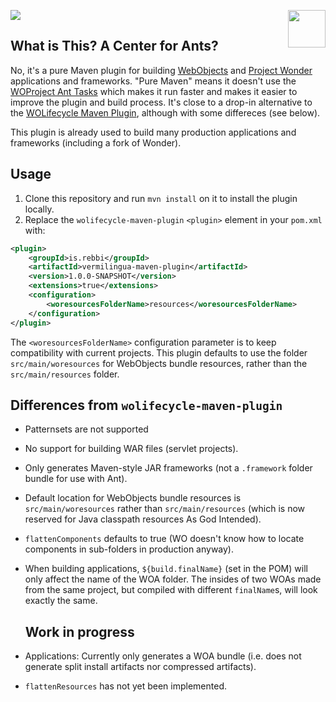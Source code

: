 ![](https://github.com/undur/vermilingua-maven-plugin/workflows/build/badge.svg)
<img align="right" src="https://www.hugi.io/github/img/antkiller2.png" width="60">

## What is This? A Center for Ants? 

No, it's a pure Maven plugin for building
[WebObjects](https://en.wikipedia.org/wiki/WebObjects) and [Project
Wonder](https://github.com/wocommunity/wonder) applications and
frameworks.  "Pure Maven" means it doesn't use the [WOProject
Ant Tasks](https://wiki.wocommunity.org/display/WOL/WOProject-Ant)
which makes it run faster and makes it easier to improve the plugin and
build process.  It's close to a drop-in alternative to the [WOLifecycle Maven
Plugin](https://github.com/wocommunity/wolifecycle-maven-plugin),
although with some differeces (see below).

This plugin is already used to build many production applications and
frameworks (including a fork of Wonder).

## Usage

1. Clone this repository and run `mvn install` on it to install the
   plugin locally.
2. Replace the `wolifecycle-maven-plugin` `<plugin>` element in your
   `pom.xml` with:

```xml
<plugin>
	<groupId>is.rebbi</groupId>
	<artifactId>vermilingua-maven-plugin</artifactId>
	<version>1.0.0-SNAPSHOT</version>
	<extensions>true</extensions>
	<configuration>
		<woresourcesFolderName>resources</woresourcesFolderName>
	</configuration>
</plugin>
```

The `<woresourcesFolderName>` configuration parameter is to keep
compatibility with current projects. This plugin defaults to use the
folder `src/main/woresources` for WebObjects bundle resources, rather
than the `src/main/resources` folder.

## Differences from `wolifecycle-maven-plugin`


* Patternsets are not supported
* No support for building WAR files (servlet projects).
* Only generates Maven-style JAR frameworks (not a `.framework` folder
  bundle for use with Ant).
* Default location for WebObjects bundle resources is
  `src/main/woresources` rather than `src/main/resources` (which is
  now reserved for Java classpath resources As God Intended).
* `flattenComponents` defaults to true (WO doesn't know how to locate components in sub-folders in production anyway).
* When building applications, `${build.finalName}` (set in the POM)
  will only affect the name of the WOA folder. The insides of two WOAs
  made from the same project, but compiled with different
  `finalName`s, will look exactly the same.
  
  ## Work in progress

* Applications: Currently only generates a WOA bundle (i.e. does not
  generate split install artifacts nor compressed artifacts).
* `flattenResources` has not yet been implemented.
